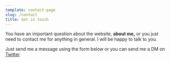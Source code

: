 ```yaml
---
template: contact-page
slug: /contact
title: Get in touch
---
```

You have an important question about the website, **about me,** or you just need to contact me for anything in general. I will be happy to talk to you.

Just send me a message using the form below or you can send me a DM on [Twitter](https://twitter.com/gomezramon_)